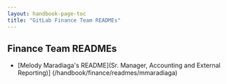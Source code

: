 ```yaml
---
layout: handbook-page-toc
title: "GitLab Finance Team READMEs"
---
```


## Finance Team READMEs
- [Melody Maradiaga's README](Sr. Manager, Accounting and External Reporting)] (/handbook/finance/readmes/mmaradiaga)

